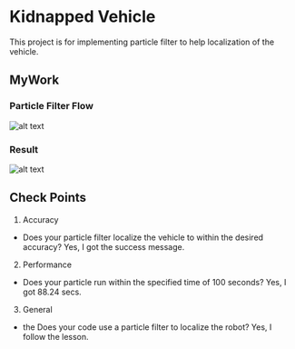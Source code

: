 # Kidnapped Vehicle

This project is for implementing particle filter to help localization of the vehicle.

[image1]: ./result/flowchart.png
[image2]: ./result/success.gif


## MyWork

### Particle Filter Flow
![alt text][image1]


### Result
![alt text][image2]


## Check Points
1) Accuracy
- Does your particle filter localize the vehicle to within the desired accuracy?
Yes, I got the success message.

2) Performance
- Does your particle run within the specified time of 100 seconds?
Yes, I got 88.24 secs.

3) General
- the Does your code use a particle filter to localize the robot?
Yes, I follow the lesson.

